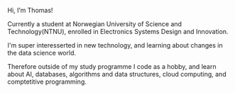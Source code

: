 Hi, I’m Thomas!

Currently a student at Norwegian University of Science and Technology(NTNU), enrolled in Electronics Systems Design and Innovation.

I'm super interesserted in new technology, and learning about changes in the data science world.

Therefore outside of my study programme I code as a hobby, and learn about AI, databases, algorithms and data structures, cloud computing, and comptetitive programming.
